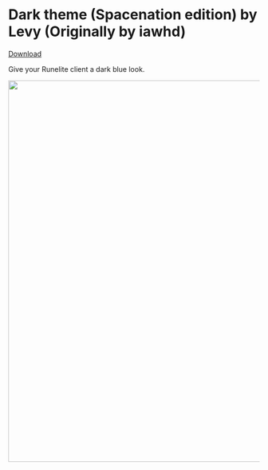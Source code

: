 # Dark theme (Spacenation edition) by Levy (Originally by iawhd)
[Download](https://github.com/Levy2/Spacenation_Resource_Pack/releases/download/1.2.0/Spacenation_Resource_Pack_1.2.0.zip)


Give your Runelite client a dark blue look. 


<img src="https://i.imgur.com/MhLrGDK.png" width="765"><br/>
